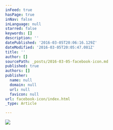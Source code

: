 ```yaml
---
inFeed: true
hasPage: true
inNav: false
inLanguage: null
starred: false
keywords: []
description: ''
datePublished: '2016-03-05T20:06:16.129Z'
dateModified: '2016-03-05T20:05:47.081Z'
title: ''
author: []
sourcePath: _posts/2016-03-05-facebook-icon.md
published: true
authors: []
publisher:
  name: null
  domain: null
  url: null
  favicon: null
url: facebook-icon/index.html
_type: Article

---
```

![](https://s3-us-west-2.amazonaws.com/the-grid-img/p/2cc88482cf8c6e025e1807ae4d9813ce7632f920.png)